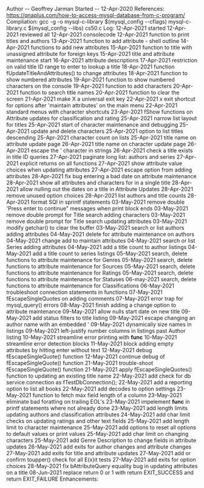 Author -- Geoffrey Jarman
Started -- 12-Apr-2020
References:
    https://qnaplus.com/how-to-access-mysql-database-from-c-program/
Compliation:
    gcc -g -o mysql-c-library $(mysql_config --cflags) mysql-c-library.c $(mysql_config --libs) cs50.c
Log:
    12-Apr-2021 started
    12-Apr-2021 reviewed all
    12-Apr-2021 consolecode
    12-Apr-2021 function to print titles and authors
    13-Apr-2021 function to add attribute - shell outline
    14-Apr-2021 functions to add new attributes
    15-Apr-2021 function to title with unassigned attribute for foreign keys
    15-Apr-2021 title and attribute maintenance start
    16-Apr-2021 attribute descriptions
    17-Apr-2021 restriction on valid title ID range to enter to lookup a title
    18-Apr-2021 function fUpdateTitleAndAttributes() to change attributes
    18-Apr-2021 function to show numbered attributes
    19-Apr-2021 function to show numbered characters on the console
    19-Apr-2021 function to add characters
    20-Apr-2021 function to search title names
    20-Apr-2021 function to clear the screen
    21-Apr-2021 make X a universal exit key
    22-Apr-2021 x exit shortcut for options after 'maintain attributes' on the main menu
    22-Apr-2021 standard menus with character shortcuts
    23-Apr-2021 fShow functions on Attribute updates for classification and rating
    25-Apr-2021 narrow list layout for titles
    25-Apr-2021 start of character maintenance and debugging
    25-Apr-2021 update and delete characters
    25-Apr-2021 option to list titles descending
    25-Apr-2021 character count on lists
    25-Apr-2021 title name on attribute update page
    26-Apr-2021 title name on character update page
    26-Apr-2021 escape the ' character in strings
    26-Apr-2021 check a title exists in title ID queries
    27-Apr-2021 paginate long list: authors and series
    27-Apr-2021 explicit returns on all functions
    27-Apr-2021 show attribute value choices when updating attributes
    27-Apr-2021 escape option from adding attributes
    28-Apr-2021 fix bug entering a bad date on attribute maintenance
    28-Apr-2021 show all attributes and characters for in a single title
    28-Apr-2021 allow nulling out the dates on a title in Attribute Updates
    28-Apr-2021 remove unused option choices
    28-Apr-2021 list authors and title counts
    28-Apr-2021 format SQl in sprintf statements
    03-May-2021 remove double 'Press enter to continue" messages when print block ends
    03-May-2021 remove double prompt for Title search adding characters
    03-May-2021 remove double prompt for Title search updating attributes
    03-May-2021 modify getchar() to clear the buffer
    03-May-2021 search or list authors adding attributes
    04-May-2021 delete for attribute maintenance on authors
    04-May-2021 change add to maintain attributes
    04-May-2021 search or list Series adding attributes
    04-May-2021 add a title count to author listings
    04-May-2021 add a title count to series listings
    05-May-2021 search, delete functions to attribute maintenance for Genres
    05-May-2021 search, delete functions to attribute maintenance for Sources
    05-May-2021 search, delete functions to attribute maintenance for Ratings
    05-May-2021 search, delete functions to attribute maintenance for Statuses
    06-may-2021 search, delete functions to attribute maintenance for Classifications
    06-May-2021 troubleshoot connection statements in functions
    07-May-2021 fEscapeSingleQuotes on adding comments
    07-May-2021 error trap for mysql_query() errors
    08-May-2021 finish adding a change option to attribute maintenance
    09-May-2021 allow nulls start date on new title
    09-May-2021 add status filters to title listing
    09-May-2021 escape changing an author name with an embedded '
    09-May-2021 dynamically size names in listings
    09-May-2021 left-justify number columns in listings past Author listing
    10-May-2021 streamline error printing with __func__
    10-May-2021 streamline error detection blocks
    11-May-2021 block adding empty attributes by hitting enter without text
    12-May-2021 debug fEscapeSingleQuote() function
    12-May-2021 continue debug of fEscapeSingleQuote() function
    21-May-2021 trouble-shoot fEscapeSingleQuote() function
    21-May-2021 apply fEscapeSingleQuotes() function to updating an existing title name
    22-May-2021 add check for db service connection as fTestDbConnection();
    22-May-2021 add a reporting option to list all books
    22-May-2021 add decodes to option settings
    23-May-2021 function to fetch max field length of a column
    23-May-2021 eliminate bad foratting on trailing EOL's
    23-May-2021 impelement __func__ in printf statements where not already done
    23-May-2021 add length limits updating authors and classification attributes
    24-May-2021 add char limit checks on updating ratings and other text fields
    25-May-2021 add length limit to character maintenance
    25-May-2021 add options to reset all options to default values or print values
    25-May-2021 add char limit on changing characters
    25-May-2021 add Genre Description to change fields in attribute updates
    26-May-2021 add exits for author changes and attribute changes
    27-May-2021 add exits for title and attribute updates
    27-May-2021 add or confirm toupper() check for all E(x)it tests
    27-May-2021 add exits for option choices
    28-May-2021 fix bAttributeQuery equality bug in updating attributes on a title
    08-Jun-2021 replace return 0 or 1 with return EXIT_SUCCESS and return EXIT_FAILURE
Enhancements:

